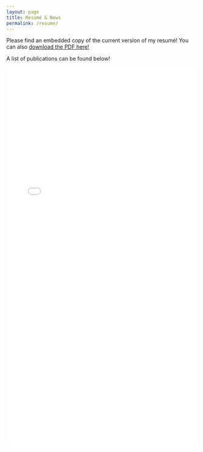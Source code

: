 ```yaml
---
layout: page
title: Resumé & News
permalink: /resume/
---
```


Please find an embedded copy of the current version of my resumé! You can also [download the PDF here!](/docs/Resume_April.pdf)

A list of publications can be found below!


<iframe src="/docs/Resume_April.pdf" class="gde-frame" style="height: 1000px; width: 100%; border: none;" scrolling="yes"></iframe>

<!-- {% include embedpdf.html code="f5p4nwg73ruxbho/svm-cv.pdf" width=100 height=800 %} -->

&nbsp;

